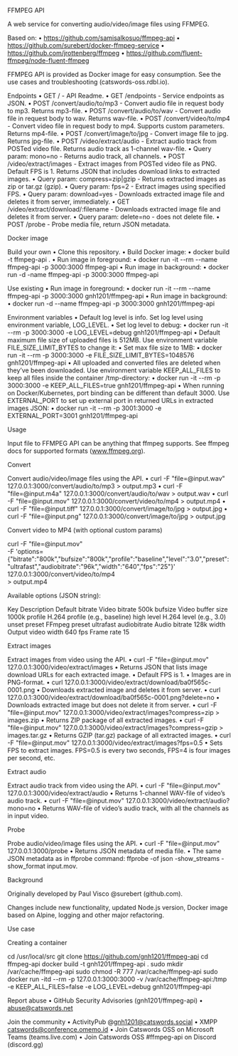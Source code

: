 FFMPEG API

A web service for converting audio/video/image files using FFMPEG.

Based on:
	•	https://github.com/samisalkosuo/ffmpeg-api
	•	https://github.com/surebert/docker-ffmpeg-service
	•	https://github.com/jrottenberg/ffmpeg
	•	https://github.com/fluent-ffmpeg/node-fluent-ffmpeg

FFMPEG API is provided as Docker image for easy consumption. See the use cases and troubleshooting (catswords-oss.rdbl.io).

Endpoints
	•	GET / - API Readme.
	•	GET /endpoints - Service endpoints as JSON.
	•	POST /convert/audio/to/mp3 - Convert audio file in request body to mp3. Returns mp3-file.
	•	POST /convert/audio/to/wav - Convert audio file in request body to wav. Returns wav-file.
	•	POST /convert/video/to/mp4 - Convert video file in request body to mp4. Supports custom parameters. Returns mp4-file.
	•	POST /convert/image/to/jpg - Convert image file to jpg. Returns jpg-file.
	•	POST /video/extract/audio - Extract audio track from POSTed video file. Returns audio track as 1-channel wav-file.
	•	Query param: mono=no - Returns audio track, all channels.
	•	POST /video/extract/images - Extract images from POSTed video file as PNG. Default FPS is 1. Returns JSON that includes download links to extracted images.
	•	Query param: compress=zip|gzip - Returns extracted images as zip or tar.gz (gzip).
	•	Query param: fps=2 - Extract images using specified FPS.
	•	Query param: download=yes - Downloads extracted image file and deletes it from server, immediately.
	•	GET /video/extract/download/:filename - Downloads extracted image file and deletes it from server.
	•	Query param: delete=no - does not delete file.
	•	POST /probe - Probe media file, return JSON metadata.

Docker image

Build your own
	•	Clone this repository.
	•	Build Docker image:
	•	docker build -t ffmpeg-api .
	•	Run image in foreground:
	•	docker run -it --rm --name ffmpeg-api -p 3000:3000 ffmpeg-api
	•	Run image in background:
	•	docker run -d -name ffmpeg-api -p 3000:3000 ffmpeg-api

Use existing
	•	Run image in foreground:
	•	docker run -it --rm --name ffmpeg-api -p 3000:3000 gnh1201/ffmpeg-api
	•	Run image in background:
	•	docker run -d --name ffmpeg-api -p 3000:3000 gnh1201/ffmpeg-api

Environment variables
	•	Default log level is info. Set log level using environment variable, LOG_LEVEL.
	•	Set log level to debug:
	•	docker run -it --rm -p 3000:3000 -e LOG_LEVEL=debug gnh1201/ffmpeg-api
	•	Default maximum file size of uploaded files is 512MB. Use environment variable FILE_SIZE_LIMIT_BYTES to change it:
	•	Set max file size to 1MB:
	•	docker run -it --rm -p 3000:3000 -e FILE_SIZE_LIMIT_BYTES=1048576 gnh1201/ffmpeg-api
	•	All uploaded and converted files are deleted when they’ve been downloaded. Use environment variable KEEP_ALL_FILES to keep all files inside the container /tmp-directory:
	•	docker run -it --rm -p 3000:3000 -e KEEP_ALL_FILES=true gnh1201/ffmpeg-api
	•	When running on Docker/Kubernetes, port binding can be different than default 3000. Use EXTERNAL_PORT to set up external port in returned URLs in extracted images JSON:
	•	docker run -it --rm -p 3001:3000 -e EXTERNAL_PORT=3001 gnh1201/ffmpeg-api

Usage

Input file to FFMPEG API can be anything that ffmpeg supports. See ffmpeg docs for supported formats (www.ffmpeg.org).

Convert

Convert audio/video/image files using the API.
	•	curl -F "file=@input.wav" 127.0.0.1:3000/convert/audio/to/mp3  > output.mp3
	•	curl -F "file=@input.m4a" 127.0.0.1:3000/convert/audio/to/wav  > output.wav
	•	curl -F "file=@input.mov" 127.0.0.1:3000/convert/video/to/mp4  > output.mp4
	•	curl -F "file=@input.tiff" 127.0.0.1:3000/convert/image/to/jpg  > output.jpg
	•	curl -F "file=@input.png" 127.0.0.1:3000/convert/image/to/jpg  > output.jpg

Convert video to MP4 (with optional custom params)

curl -F "file=@input.mov" \
     -F 'options={"bitrate":"800k","bufsize":"800k","profile":"baseline","level":"3.0","preset":"ultrafast","audiobitrate":"96k","width":"640","fps":"25"}' \
     127.0.0.1:3000/convert/video/to/mp4 \
     > output.mp4

Available options (JSON string):

Key	Description	Default
bitrate	Video bitrate	500k
bufsize	Video buffer size	1000k
profile	H.264 profile (e.g., baseline)	high
level	H.264 level (e.g., 3.0)	unset
preset	FFmpeg preset	ultrafast
audiobitrate	Audio bitrate	128k
width	Output video width	640
fps	Frame rate	15

Extract images

Extract images from video using the API.
	•	curl -F "file=@input.mov" 127.0.0.1:3000/video/extract/images
	•	Returns JSON that lists image download URLs for each extracted image.
	•	Default FPS is 1.
	•	Images are in PNG-format.
	•	curl 127.0.0.1:3000/video/extract/download/ba0f565c-0001.png
	•	Downloads extracted image and deletes it from server.
	•	curl 127.0.0.1:3000/video/extract/download/ba0f565c-0001.png?delete=no
	•	Downloads extracted image but does not delete it from server.
	•	curl -F "file=@input.mov" 127.0.0.1:3000/video/extract/images?compress=zip > images.zip
	•	Returns ZIP package of all extracted images.
	•	curl -F "file=@input.mov" 127.0.0.1:3000/video/extract/images?compress=gzip > images.tar.gz
	•	Returns GZIP (tar.gz) package of all extracted images.
	•	curl -F "file=@input.mov" 127.0.0.1:3000/video/extract/images?fps=0.5
	•	Sets FPS to extract images. FPS=0.5 is every two seconds, FPS=4 is four images per second, etc.

Extract audio

Extract audio track from video using the API.
	•	curl -F "file=@input.mov" 127.0.0.1:3000/video/extract/audio
	•	Returns 1-channel WAV-file of video’s audio track.
	•	curl -F "file=@input.mov" 127.0.0.1:3000/video/extract/audio?mono=no
	•	Returns WAV-file of video’s audio track, with all the channels as in input video.

Probe

Probe audio/video/image files using the API.
	•	curl -F "file=@input.mov" 127.0.0.1:3000/probe
	•	Returns JSON metadata of media file.
	•	The same JSON metadata as in ffprobe command: ffprobe -of json -show_streams -show_format input.mov.

Background

Originally developed by Paul Visco @surebert (github.com).

Changes include new functionality, updated Node.js version, Docker image based on Alpine, logging and other major refactoring.

Use case

Creating a container

cd /usr/local/src
git clone https://github.com/gnh1201/ffmpeg-api
cd ffmpeg-api
docker build -t gnh1201/ffmpeg-api .
sudo mkdir /var/cache/ffmpeg-api
sudo chmod -R 777 /var/cache/ffmpeg-api
sudo docker run -itd --rm -p 127.0.0.1:3000:3000 -v /var/cache/ffmpeg-api:/tmp -e KEEP_ALL_FILES=false -e LOG_LEVEL=debug gnh1201/ffmpeg-api

Report abuse
	•	GitHub Security Advisories (gnh1201/ffmpeg-api)
	•	abuse@catswords.net

Join the community
	•	ActivityPub @gnh1201@catswords.social
	•	XMPP catswords@conference.omemo.id
	•	Join Catswords OSS on Microsoft Teams (teams.live.com)
	•	Join Catswords OSS #ffmpeg-api on Discord (discord.gg)

